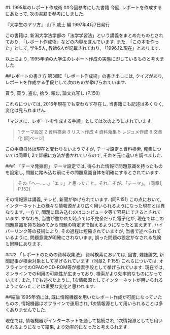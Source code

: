 #1. 1995年のレポート作成術
##今回参考にした書籍
今回, レポートを作成するにあたって, 次の書籍を参考にしました.

『大学生のヤリ方』 山下 威士 編 1997年4月7日発行

この書籍は, 新潟大学法学部の「法学学習法」という講義をまとめたものとされており,
「レポート作成術」などの内容を含んでいます. また, 「この本を作った」として, 学生5人,
教師6人が記載されており, 「1996.12.現在」とあります.

以上により, 1995年頃の大学生のレポート作成の実態に即しているものと考えました.

##レポートの書き方
第3章E「レポート作成術」の書き出しには, クイズがあり,
レポートを作成する手段として次のものが挙げられています.

貰う, 買う, 盗む, 拾う, 頼む, 論文丸写し (P.150)

これらについては, 2016年現在でも変わらず存在し, 当書籍にも記述は多くなく, 変化は見られません.

「マジメに、レポートを作成する手順」としては次のようにされています.

> 1 テーマ設定 2 資料検索 3 リスト作成 4 資料蒐集 5 レジュメ作成 6 文章化 (同ページ)

この手順自体は現在と変わりないようですが, テーマ設定と資料検索, 蒐集については同章1,
2で詳細に方法が書かれているので, それを元に違いを調べました.

###1 「テーマ発掘術」
テーマ設定では, 得られた情報で問題意識を持ったものを設定し,
問題に踏み込む前にその問題意識自体を明確にするとされています.

> その「へー……」「エッ」と思ったこと。それこそが、「テーマ」。 (同章1, P.152)

その情報源は講義, テレビ, 新聞が挙げられています. (同P.151) この点において,
インターネット上の様々な情報源がより広く用いられるようになった現在とは異なります. 一方で,
問題に踏み込むのはコンピュータ等で容易にできるとされています. すなわち,
当書が書かれた時点では不完全だった電子化が, 現在ではこの問題意識を持ち始めてから問題の特定まで担えるようになったと言えます.
ハイパーリンク等の技術により, その過程は短縮されていますが, 当書で述べられているように,
問題意識が明確にされないまま, 誤った問題の設定がなされる危険も同時にあります.

###2 「レポートのための資料収集法」
資料検索においては, 図書, 雑誌論文, 新聞記事が検索対象として挙げられています. (同章2, P.155)
これらについては, オフラインでのOPACやCD-ROM等が検索手段として挙げられています. 現在では,
オンラインでの利用の可能性が広まっており, 検索がより効率的なものになっています.
また, 1でも述べたように, 1次情報源としてインターネットが用いられるようになったことは重要な変化と思われます.

##結論
1995年頃には, 既に情報機器を用いたレポート作成が可能になっていたものの,
情報機器はオフラインで運用され, 1次情報源として用いられることは多くありませんでした.

現在では, 情報機器がインターネットを通して接続され, 1次情報源としても用いられるようになって結果,
より効率的になったと考えられます.
